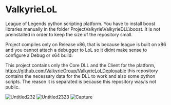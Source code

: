 # ValkyrieLoL

League of Legends python scripting platform. You have to install boost libraries manually in the folder ProjectValkyrie\ValkyrieDLL\boost. It is not preinstalled in order to keep the size of the repository small. 

Project compiles only on Release x86, that is because league is built on x86 and you cannot attach a debugger to LoL so it didnt make sense to configure a Debug or x64 build.

This project contains only the Core DLL and the Client for the platform, https://github.com/ValkyrieGroup/ValkyrieLoLDeployable this repository contains the necessary data for the DLL to work and also some python scripts. The reason it is separated is because this repository was/is not public.

![Untitled232](https://user-images.githubusercontent.com/8768822/130927048-de4845d2-b188-4f51-bd2c-ddddd7e37e3d.png)
![Untitled2323](https://user-images.githubusercontent.com/8768822/130927052-21f7d00d-4d0b-407c-8d3d-90ada511dcd3.png)
![Capture](https://user-images.githubusercontent.com/8768822/130927056-affc3a6c-ed99-4e28-bc44-0c7ba3e2a7ee.PNG)
